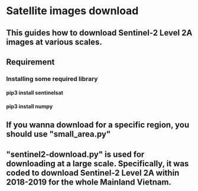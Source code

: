 # Satellite images download
## This guides how to download Sentinel-2 Level 2A images at various scales.

## Requirement
### Installing some required library
#### pip3 install sentinelsat
#### pip3 install numpy

## If you wanna download for a specific region, you should use "small_area.py"
## "sentinel2-download.py" is used for downloading at a large scale. Specifically, it was coded to download Sentinel-2 Level 2A within 2018-2019 for the whole Mainland Vietnam.

